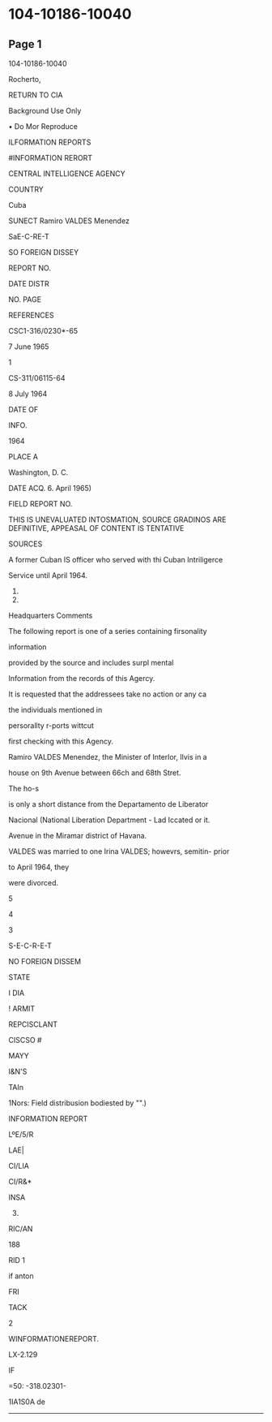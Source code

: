 # 104-10186-10040

## Page 1

104-10186-10040

Rocherto,

RETURN TO CIA

Background Use Only

• Do Mor Reproduce

ILFORMATION REPORTS

#INFORMATION RERORT

CENTRAL INTELLIGENCE AGENCY

COUNTRY

Cuba

SUNECT Ramiro VALDES Menendez

SaE-C-RE-T

SO FOREIGN DISSEY

REPORT NO.

DATE DISTR

NO. PAGE

REFERENCES

CSC1-316/0230*-65

7 June 1965

1

CS-311/06115-64

8 July 1964

DATE OF

INFO.

1964

PLACE A

Washington, D. C.

DATE ACQ. 6. April 1965)

FIELD REPORT NO.

THIS IS UNEVALUATED INTOSMATION, SOURCE GRADINOS ARE DEFINITIVE, APPEASAL OF CONTENT IS TENTATIVE

SOURCES

A former Cuban IS officer who served with thi Cuban Intriligerce

Service until April 1964.

1.

2.

Headquarters Comments

The following report is one of a series containing firsonality

information

provided by the source and includes surpl mental

Information from the records of this Agercy.

It is requested that the addressees take no action or any ca

the individuals mentioned in

persorallty r-ports wittcut

first checking with this Agency.

Ramiro VALDES Menendez, the Minister of Interlor, Ilvis in a

house on 9th Avenue between 66ch and 68th Stret.

The ho-s

is only a short distance from the Departamento de Liberator

Nacional (National Liberation Department - Lad Iccated or it.

Avenue in the Miramar district of Havana.

VALDES was married to one Irina VALDES; howevrs, semitin- prior

to April 1964, they

were divorced.

5

4

3

S-E-C-R-E-T

NO FOREIGN DISSEM

STATE

I DIA

! ARMIT

REPCISCLANT

CISCSO #

MAYY

I&N'S

TAIn

1Nors: Field distribusion bodiested by "".)

INFORMATION REPORT

LºE/5/R

LAE|

CI/LIA

CI/R&*

INSA

3.

RIC/AN

188

RID 1

if anton

FRI

TACK

2

WINFORMATIONEREPORT.

LX-2.129

IF

=50: -318.02301-

1IA1S0A de

---

